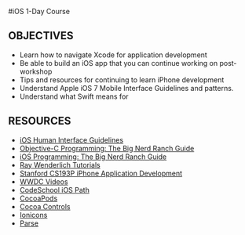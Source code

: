 #iOS 1-Day Course

OBJECTIVES
----------
* Learn how to navigate Xcode for application development
* Be able to build an iOS app that you can continue working on post-workshop
* Tips and resources for continuing to learn iPhone development
* Understand Apple iOS 7 Mobile Interface Guidelines and patterns.
* Understand what Swift means for 

RESOURCES
----------
* [iOS Human Interface Guidelines](https://developer.apple.com/library/ios/documentation/userexperience/conceptual/mobilehig/)
* [Objective-C Programming: The Big Nerd Ranch Guide](http://amzn.to/1i3TfZv)
* [iOS Programming: The Big Nerd Ranch Guide](http://amzn.to/1aOqOZb)
* [Ray Wenderlich Tutorials](http://www.raywenderlich.com/tutorials)
* [Stanford CS193P iPhone Application Development](https://itunes.apple.com/us/course/developing-ios-7-apps-for/id733644550)
* [WWDC Videos](https://developer.apple.com/wwdc/videos/)
* [CodeSchool iOS Path](https://www.codeschool.com/paths/ios)
* [CocoaPods](http://cocoapods.org/)
* [Cocoa Controls](https://www.cocoacontrols.com/controls)
* [Ionicons](http://ionicons.com/) 
* [Parse](https://parse.com/) 

